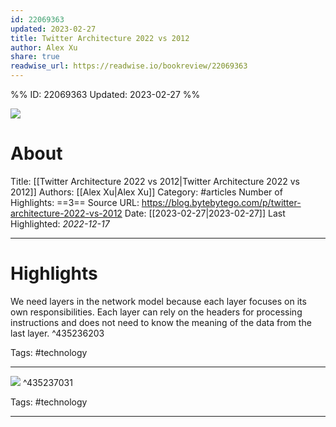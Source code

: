 ```yaml
---
id: 22069363
updated: 2023-02-27
title: Twitter Architecture 2022 vs 2012
author: Alex Xu
share: true
readwise_url: https://readwise.io/bookreview/22069363
---
```


%%
ID: 22069363
Updated: 2023-02-27
%%

![]( https://substackcdn.com/image/fetch/w_1200,h_600,c_limit,f_jpg,q_auto:good,fl_progressive:steep/https%3A%2F%2Fbucketeer-e05bbc84-baa3-437e-9518-adb32be77984.s3.amazonaws.com%2Fpublic%2Fimages%2F29dc1402-909d-45dd-a65a-0049c8173ffc_3906x2214.jpeg)

# About
Title: [[Twitter Architecture 2022 vs 2012|Twitter Architecture 2022 vs 2012]]
Authors: [[Alex Xu|Alex Xu]]
Category: #articles
Number of Highlights: ==3==
Source URL: https://blog.bytebytego.com/p/twitter-architecture-2022-vs-2012
Date: [[2023-02-27|2023-02-27]]
Last Highlighted: *2022-12-17*

---

# Highlights

We need layers in the network model because each layer focuses on its own responsibilities. Each layer can rely on the headers for processing instructions and does not need to know the meaning of the data from the last layer. ^435236203

Tags: #technology

---
![](https://substackcdn.com/image/fetch/w_1456,c_limit,f_auto,q_auto:good,fl_progressive:steep/https%3A%2F%2Fbucketeer-e05bbc84-baa3-437e-9518-adb32be77984.s3.amazonaws.com%2Fpublic%2Fimages%2F5904d59f-287c-41e1-958f-f79b46342abf_1200x1057.jpeg) ^435237031

Tags: #technology

---
